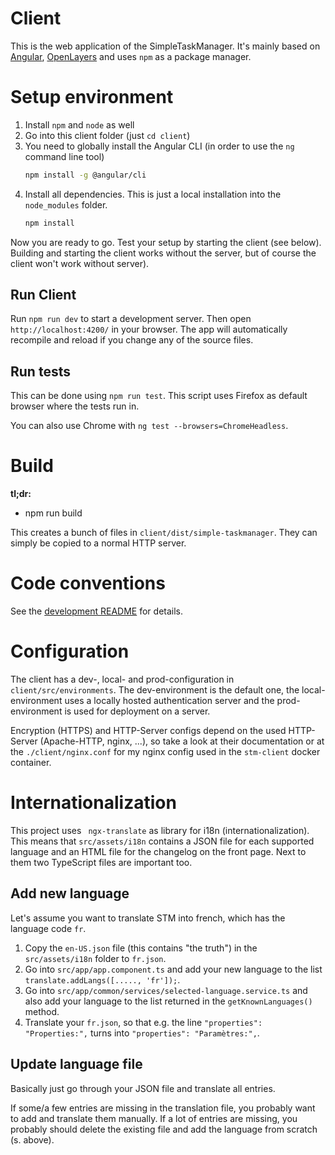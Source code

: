 # Client

This is the web application of the SimpleTaskManager.
It's mainly based on [Angular](https://angular.io), [OpenLayers](https://openlayers.org/) and uses `npm` as a package manager.

# Setup environment

1. Install `npm` and `node` as well
2. Go into this client folder (just `cd client`)
3. You need to globally install the Angular CLI (in order to use the `ng` command line tool)
    ```bash
    npm install -g @angular/cli
    ```
4. Install all dependencies. This is just a local installation into the `node_modules` folder.
    ```bash
    npm install
    ```

Now you are ready to go.
Test your setup by starting the client (see below).
Building and starting the client works without the server, but of course the client won't work without server).

## Run Client

Run `npm run dev` to start a development server.
Then open `http://localhost:4200/` in your browser.
The app will automatically recompile and reload if you change any of the source files.

## Run tests

This can be done using `npm run test`.
This script uses Firefox as default browser where the tests run in.

You can also use Chrome with `ng test --browsers=ChromeHeadless`.

# Build

**tl;dr:**
* npm run build

This creates a bunch of files in `client/dist/simple-taskmanager`.
They can simply be copied to a normal HTTP server.

# Code conventions

See the [development README](../doc/development/README.md) for details.

# Configuration

The client has a dev-, local- and prod-configuration in `client/src/environments`.
The dev-environment is the default one, the local-environment uses a locally hosted authentication server and the prod-environment is used for deployment on a server. 

Encryption (HTTPS) and HTTP-Server configs depend on the used HTTP-Server (Apache-HTTP, nginx, ...), so take a look at their documentation or at the `./client/nginx.conf` for my nginx config used in the `stm-client` docker container.

# Internationalization

This project uses ` ngx-translate` as library for i18n (internationalization).
This means that `src/assets/i18n` contains a JSON file for each supported language and an HTML file for the changelog on the front page.
Next to them two TypeScript files are important too.

## Add new language

Let's assume you want to translate STM into french, which has the language code `fr`.

1. Copy the `en-US.json` file (this contains "the truth") in the `src/assets/i18n` folder to `fr.json`.
2. Go into `src/app/app.component.ts` and add your new language to the list `translate.addLangs([....., 'fr']);`.
3. Go into `src/app/common/services/selected-language.service.ts` and also add your language to the list returned in the `getKnownLanguages()` method.
4. Translate your `fr.json`, so that e.g. the line `"properties": "Properties:",` turns into `"properties": "Paramètres:",`.

## Update language file

Basically just go through your JSON file and translate all entries.

If some/a few entries are missing in the translation file, you probably want to add and translate them manually. 
If a lot of entries are missing, you probably should delete the existing file and add the language from scratch (s. above).
